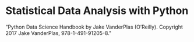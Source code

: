# Statistical Data Analysis with Python
  “Python Data Science Handbook by Jake VanderPlas (O’Reilly). Copyright 2017 Jake VanderPlas, 978-1-491-91205-8."
